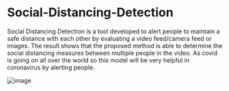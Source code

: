 # Social-Distancing-Detection
Social Distancing Detection is a tool developed to alert people to maintain a safe distance with each other by evaluating a video feed/camera feed or images. The result shows that the proposed method is able to determine the social distancing measures between multiple people in the video.
As covid is going on all over the world so this model will be very helpful in coronavirus by alerting people.

![image](https://user-images.githubusercontent.com/52272226/126654810-bb61cf1e-b758-455c-9cec-749a106ee2f3.png)


